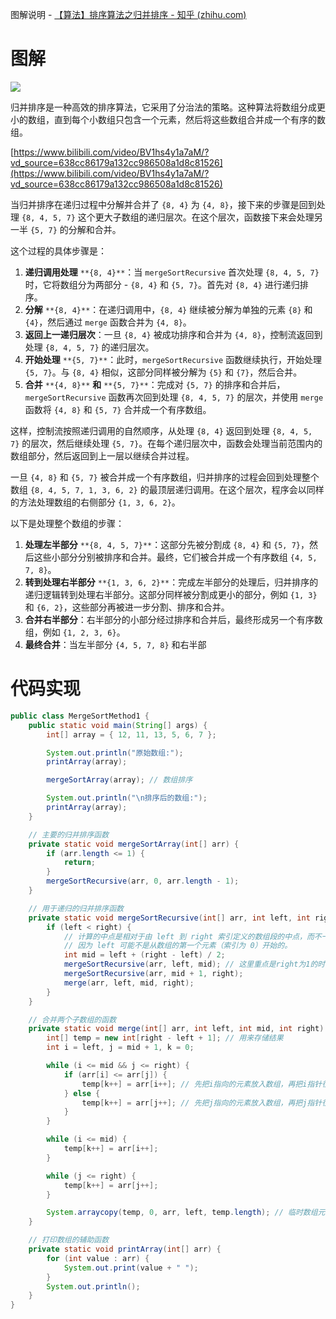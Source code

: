 图解说明 - [【算法】排序算法之归并排序 - 知乎 (zhihu.com)](https://zhuanlan.zhihu.com/p/124356219)

# 图解

[![](https://cdn.nlark.com/yuque/0/2023/png/38953059/1703637156555-9651bd5d-1b2a-4cb5-9405-8ca675e2a0d5.png)](https://cdn.nlark.com/yuque/0/2023/png/38953059/1703637156555-9651bd5d-1b2a-4cb5-9405-8ca675e2a0d5.png)

归并排序是一种高效的排序算法，它采用了分治法的策略。这种算法将数组分成更小的数组，直到每个小数组只包含一个元素，然后将这些数组合并成一个有序的数组。

[https://www.bilibili.com/video/BV1hs4y1a7aM/?vd_source=638cc86179a132cc986508a1d8c81526](https://www.bilibili.com/video/BV1hs4y1a7aM/?vd_source=638cc86179a132cc986508a1d8c81526)

当归并排序在递归过程中分解并合并了 `{8, 4}` 为 `{4, 8}`，接下来的步骤是回到处理 `{8, 4, 5, 7}` 这个更大子数组的递归层次。在这个层次，函数接下来会处理另一半 `{5, 7}` 的分解和合并。

这个过程的具体步骤是：

1. **递归调用处理** `**{8, 4}**`：当 `mergeSortRecursive` 首次处理 `{8, 4, 5, 7}` 时，它将数组分为两部分 - `{8, 4}` 和 `{5, 7}`。首先对 `{8, 4}` 进行递归排序。
2. **分解** `**{8, 4}**`：在递归调用中，`{8, 4}` 继续被分解为单独的元素 `{8}` 和 `{4}`，然后通过 `merge` 函数合并为 `{4, 8}`。
3. **返回上一递归层次**：一旦 `{8, 4}` 被成功排序和合并为 `{4, 8}`，控制流返回到处理 `{8, 4, 5, 7}` 的递归层次。
4. **开始处理** `**{5, 7}**`：此时，`mergeSortRecursive` 函数继续执行，开始处理 `{5, 7}`。与 `{8, 4}` 相似，这部分同样被分解为 `{5}` 和 `{7}`，然后合并。
5. **合并** `**{4, 8}**` **和** `**{5, 7}**`：完成对 `{5, 7}` 的排序和合并后，`mergeSortRecursive` 函数再次回到处理 `{8, 4, 5, 7}` 的层次，并使用 `merge` 函数将 `{4, 8}` 和 `{5, 7}` 合并成一个有序数组。

这样，控制流按照递归调用的自然顺序，从处理 `{8, 4}` 返回到处理 `{8, 4, 5, 7}` 的层次，然后继续处理 `{5, 7}`。在每个递归层次中，函数会处理当前范围内的数组部分，然后返回到上一层以继续合并过程。

一旦 `{4, 8}` 和 `{5, 7}` 被合并成一个有序数组，归并排序的过程会回到处理整个数组 `{8, 4, 5, 7, 1, 3, 6, 2}` 的最顶层递归调用。在这个层次，程序会以同样的方法处理数组的右侧部分 `{1, 3, 6, 2}`。

以下是处理整个数组的步骤：

1. **处理左半部分** `**{8, 4, 5, 7}**`：这部分先被分割成 `{8, 4}` 和 `{5, 7}`，然后这些小部分分别被排序和合并。最终，它们被合并成一个有序数组 `{4, 5, 7, 8}`。
2. **转到处理右半部分** `**{1, 3, 6, 2}**`：完成左半部分的处理后，归并排序的递归逻辑转到处理右半部分。这部分同样被分割成更小的部分，例如 `{1, 3}` 和 `{6, 2}`，这些部分再被进一步分割、排序和合并。
3. **合并右半部分**：右半部分的小部分经过排序和合并后，最终形成另一个有序数组，例如 `{1, 2, 3, 6}`。
4. **最终合并**：当左半部分 `{4, 5, 7, 8}` 和右半部

# 代码实现

```Java
public class MergeSortMethod1 {
    public static void main(String[] args) {
        int[] array = { 12, 11, 13, 5, 6, 7 };

        System.out.println("原始数组:");
        printArray(array);

        mergeSortArray(array); // 数组排序

        System.out.println("\n排序后的数组:");
        printArray(array);
    }

    // 主要的归并排序函数
    private static void mergeSortArray(int[] arr) {
        if (arr.length <= 1) {
            return;
        }
        mergeSortRecursive(arr, 0, arr.length - 1);
    }

    // 用于递归的归并排序函数
    private static void mergeSortRecursive(int[] arr, int left, int right) {
        if (left < right) {
            // 计算的中点是相对于由 left 到 right 索引定义的数组段的中点，而不一定是整个数组的中点
            // 因为 left 可能不是从数组的第一个元素（索引为 0）开始的。
            int mid = left + (right - left) / 2;
            mergeSortRecursive(arr, left, mid); // 这里重点是right为1的时候 (right - left) / 2结果是0
            mergeSortRecursive(arr, mid + 1, right);
            merge(arr, left, mid, right);
        }
    }

    // 合并两个子数组的函数
    private static void merge(int[] arr, int left, int mid, int right) {
        int[] temp = new int[right - left + 1]; // 用来存储结果
        int i = left, j = mid + 1, k = 0;

        while (i <= mid && j <= right) {
            if (arr[i] <= arr[j]) {
                temp[k++] = arr[i++]; // 先把i指向的元素放入数组，再把i指针往后移
            } else {
                temp[k++] = arr[j++]; // 先把j指向的元素放入数组，再把j指针往后移
            }
        }

        while (i <= mid) {
            temp[k++] = arr[i++];
        }

        while (j <= right) {
            temp[k++] = arr[j++];
        }

        System.arraycopy(temp, 0, arr, left, temp.length); // 临时数组元素复制回原始数组相应位置。这里source position是0，所以复制temp中的全部内容
    }

    // 打印数组的辅助函数
    private static void printArray(int[] arr) {
        for (int value : arr) {
            System.out.print(value + " ");
        }
        System.out.println();
    }
}
```